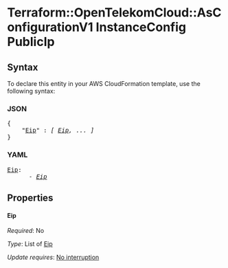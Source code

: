 # Terraform::OpenTelekomCloud::AsConfigurationV1 InstanceConfig PublicIp

## Syntax

To declare this entity in your AWS CloudFormation template, use the following syntax:

### JSON

<pre>
{
    "<a href="#eip" title="Eip">Eip</a>" : <i>[ <a href="instanceconfig-publicip-eip.md">Eip</a>, ... ]</i>
}
</pre>

### YAML

<pre>
<a href="#eip" title="Eip">Eip</a>: <i>
      - <a href="instanceconfig-publicip-eip.md">Eip</a></i>
</pre>

## Properties

#### Eip

_Required_: No

_Type_: List of <a href="instanceconfig-publicip-eip.md">Eip</a>

_Update requires_: [No interruption](https://docs.aws.amazon.com/AWSCloudFormation/latest/UserGuide/using-cfn-updating-stacks-update-behaviors.html#update-no-interrupt)


